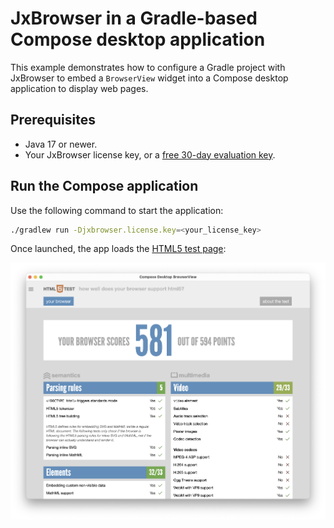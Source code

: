 # JxBrowser in a Gradle-based Compose desktop application

This example demonstrates how to configure a Gradle project with JxBrowser to embed a `BrowserView` widget into a Compose desktop application to display web pages.

## Prerequisites

* Java 17 or newer.
* Your JxBrowser license key, or a [free 30-day evaluation key][web-form].

## Run the Compose application

Use the following command to start the application:

```bash
./gradlew run -Djxbrowser.license.key=<your_license_key>
```

Once launched, the app loads the [HTML5 test page][html5-test-page]:

![Compose BrowserView][compose-browser-view]


[web-form]: https://www.teamdev.com/jxbrowser#evaluate
[html5-test-page]: https://html5test.teamdev.com
[compose-browser-view]: compose-browser-view.png

